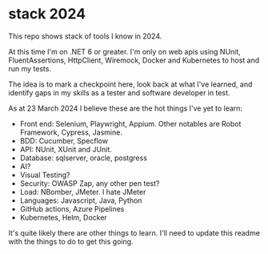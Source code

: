# stack 2024

This repo shows stack of tools I know in 2024.

At this time I'm on .NET 6 or greater. I'm only on web apis using NUnit, FluentAssertions, HttpClient, Wiremock, Docker and Kubernetes to host and run my tests. 

The idea is to mark a checkpoint here, look back at what I've learned, and identify gaps in my skills as a tester and software developer in test. 

As at 23 March 2024 I believe these are the hot things I've yet to learn: 
* Front end: Selenium, Playwright, Appium. Other notables are Robot Framework, Cypress, Jasmine.
* BDD: Cucumber, Specflow
* API: NUnit, XUnit and JUnit.
* Database: sqlserver, oracle, postgress
* AI?
* Visual Testing?
* Security: OWASP Zap, any other pen test?
* Load: NBomber, JMeter. I hate JMeter
* Languages: Javascript, Java, Python
* GitHub actions, Azure Pipelines
* Kubernetes, Helm, Docker

It's quite likely there are other things to learn. I'll need to update this readme with the things to do to get this going.